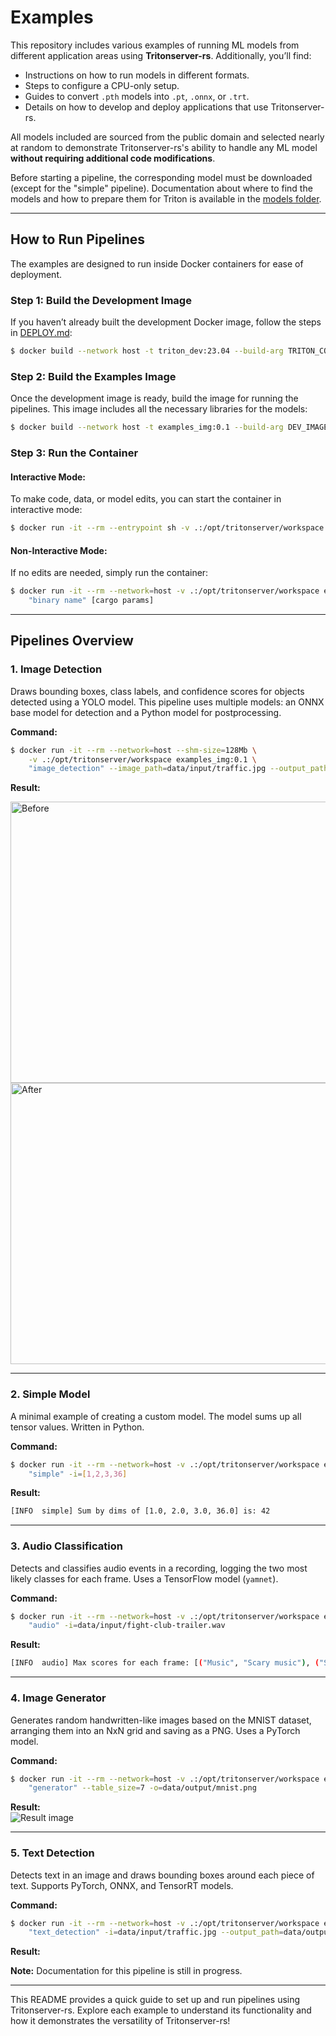 # **Examples**  

This repository includes various examples of running ML models from different application areas using **Tritonserver-rs**. Additionally, you’ll find:  
- Instructions on how to run models in different formats.  
- Steps to configure a CPU-only setup.  
- Guides to convert `.pth` models into `.pt`, `.onnx`, or `.trt`.  
- Details on how to develop and deploy applications that use Tritonserver-rs.  

All models included are sourced from the public domain and selected nearly at random to demonstrate Tritonserver-rs's ability to handle any ML model **without requiring additional code modifications**.  

Before starting a pipeline, the corresponding model must be downloaded (except for the "simple" pipeline). Documentation about where to find the models and how to prepare them for Triton is available in the [models folder](./models/README.md).  

---

## **How to Run Pipelines**  

The examples are designed to run inside Docker containers for ease of deployment.  

### **Step 1: Build the Development Image**  
If you haven’t already built the development Docker image, follow the steps in [DEPLOY.md](../DEPLOY.md):  
```sh
$ docker build --network host -t triton_dev:23.04 --build-arg TRITON_CONTAINER_VERSION=23.04 -f ../Dockerfile.dev .
```

### **Step 2: Build the Examples Image**  
Once the development image is ready, build the image for running the pipelines. This image includes all the necessary libraries for the models:  
```sh
$ docker build --network host -t examples_img:0.1 --build-arg DEV_IMAGE=triton_dev:23.04 -f ./Dockerfile .
```

### **Step 3: Run the Container**  
#### Interactive Mode:  
To make code, data, or model edits, you can start the container in interactive mode:  
```sh
$ docker run -it --rm --entrypoint sh -v .:/opt/tritonserver/workspace --network=host examples_img:0.1
```  

#### Non-Interactive Mode:  
If no edits are needed, simply run the container:  
```sh
$ docker run -it --rm --network=host -v .:/opt/tritonserver/workspace examples_img:0.1 \
    "binary name" [cargo params]
```

---

## **Pipelines Overview**  

### **1. Image Detection**  
Draws bounding boxes, class labels, and confidence scores for objects detected using a YOLO model. This pipeline uses multiple models: an ONNX base model for detection and a Python model for postprocessing.  

**Command:**  
```sh
$ docker run -it --rm --network=host --shm-size=128Mb \
    -v .:/opt/tritonserver/workspace examples_img:0.1 \
    "image_detection" --image_path=data/input/traffic.jpg --output_path=data/output/traffic_bb.jpg
```  

**Result:**  
<p float="left">
  <img src="./data/input/traffic.jpg" alt="Before" style="width:600px; height:450px;"/>
  <img src="./data/output/traffic_bb.jpg" alt="After" style="width:600px; height:450px;"/>
</p>  

---

### **2. Simple Model**  
A minimal example of creating a custom model. The model sums up all tensor values. Written in Python.  

**Command:**  
```sh
$ docker run -it --rm --network=host -v .:/opt/tritonserver/workspace examples_img:0.1 \
    "simple" -i=[1,2,3,36]
```  

**Result:**  
```sh
[INFO  simple] Sum by dims of [1.0, 2.0, 3.0, 36.0] is: 42
```

---

### **3. Audio Classification**  
Detects and classifies audio events in a recording, logging the two most likely classes for each frame. Uses a TensorFlow model (`yamnet`).  

**Command:**  
```sh
$ docker run -it --rm --network=host -v .:/opt/tritonserver/workspace examples_img:0.1 \
    "audio" -i=data/input/fight-club-trailer.wav
```  

**Result:**  
```sh
[INFO  audio] Max scores for each frame: [("Music", "Scary music"), ("Speech", "Music"), ("Music", "Singing"), ...]
```

---

### **4. Image Generator**  
Generates random handwritten-like images based on the MNIST dataset, arranging them into an NxN grid and saving as a PNG. Uses a PyTorch model.  

**Command:**  
```sh
$ docker run -it --rm --network=host -v .:/opt/tritonserver/workspace examples_img:0.1 \
    "generator" --table_size=7 -o=data/output/mnist.png
```  

**Result:**  
<img src="./data/output/mnist.png" alt="Result image"/>  

---

### **5. Text Detection**  
Detects text in an image and draws bounding boxes around each piece of text. Supports PyTorch, ONNX, and TensorRT models.  

**Command:**  
```sh
$ docker run -it --rm --network=host -v .:/opt/tritonserver/workspace examples_img:0.1 \
    "text_detection" -i=data/input/traffic.jpg --output_path=data/output/traffic_bb_text.jpg
```  

**Result:**  

**Note:** Documentation for this pipeline is still in progress.  

--- 

This README provides a quick guide to set up and run pipelines using Tritonserver-rs. Explore each example to understand its functionality and how it demonstrates the versatility of Tritonserver-rs!  